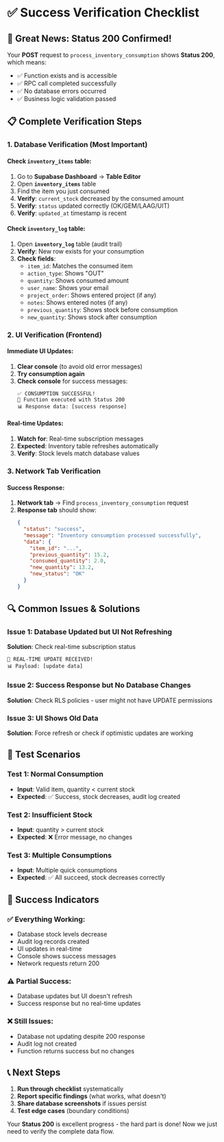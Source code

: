 # ✅ Success Verification Checklist

## 🎉 Great News: Status 200 Confirmed!

Your **POST** request to `process_inventory_consumption` shows **Status 200**, which means:
- ✅ Function exists and is accessible
- ✅ RPC call completed successfully
- ✅ No database errors occurred
- ✅ Business logic validation passed

## 📋 Complete Verification Steps

### 1. **Database Verification** (Most Important)

#### Check `inventory_items` table:
1. Go to **Supabase Dashboard** → **Table Editor**
2. Open **`inventory_items`** table
3. Find the item you just consumed
4. **Verify**: `current_stock` decreased by the consumed amount
5. **Verify**: `status` updated correctly (OK/GEM/LAAG/UIT)
6. **Verify**: `updated_at` timestamp is recent

#### Check `inventory_log` table:
1. Open **`inventory_log`** table (audit trail)
2. **Verify**: New row exists for your consumption
3. **Check fields**:
   - `item_id`: Matches the consumed item
   - `action_type`: Shows "OUT"
   - `quantity`: Shows consumed amount
   - `user_name`: Shows your email
   - `project_order`: Shows entered project (if any)
   - `notes`: Shows entered notes (if any)
   - `previous_quantity`: Shows stock before consumption
   - `new_quantity`: Shows stock after consumption

### 2. **UI Verification** (Frontend)

#### Immediate UI Updates:
1. **Clear console** (to avoid old error messages)
2. **Try consumption again**
3. **Check console** for success messages:
   ```
   ✅ CONSUMPTION SUCCESSFUL!
   🎉 Function executed with Status 200
   📊 Response data: [success response]
   ```

#### Real-time Updates:
1. **Watch for**: Real-time subscription messages
2. **Expected**: Inventory table refreshes automatically
3. **Verify**: Stock levels match database values

### 3. **Network Tab Verification**

#### Success Response:
1. **Network tab** → Find `process_inventory_consumption` request
2. **Response tab** should show:
   ```json
   {
     "status": "success",
     "message": "Inventory consumption processed successfully",
     "data": {
       "item_id": "...",
       "previous_quantity": 15.2,
       "consumed_quantity": 2.0,
       "new_quantity": 13.2,
       "new_status": "OK"
     }
   }
   ```

## 🔍 Common Issues & Solutions

### Issue 1: Database Updated but UI Not Refreshing
**Solution**: Check real-time subscription status
```
🔄 REAL-TIME UPDATE RECEIVED!
📊 Payload: [update data]
```

### Issue 2: Success Response but No Database Changes
**Solution**: Check RLS policies - user might not have UPDATE permissions

### Issue 3: UI Shows Old Data
**Solution**: Force refresh or check if optimistic updates are working

## 🧪 Test Scenarios

### Test 1: Normal Consumption
- **Input**: Valid item, quantity < current stock
- **Expected**: ✅ Success, stock decreases, audit log created

### Test 2: Insufficient Stock
- **Input**: quantity > current stock
- **Expected**: ❌ Error message, no changes

### Test 3: Multiple Consumptions
- **Input**: Multiple quick consumptions
- **Expected**: ✅ All succeed, stock decreases correctly

## 🎯 Success Indicators

### ✅ Everything Working:
- Database stock levels decrease
- Audit log records created
- UI updates in real-time
- Console shows success messages
- Network requests return 200

### ⚠️ Partial Success:
- Database updates but UI doesn't refresh
- Success response but no real-time updates

### ❌ Still Issues:
- Database not updating despite 200 response
- Audit log not created
- Function returns success but no changes

## 📞 Next Steps

1. **Run through checklist** systematically
2. **Report specific findings** (what works, what doesn't)
3. **Share database screenshots** if issues persist
4. **Test edge cases** (boundary conditions)

Your **Status 200** is excellent progress - the hard part is done! Now we just need to verify the complete data flow.